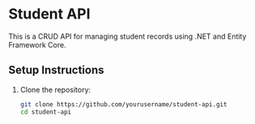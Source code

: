 # Student API

This is a CRUD API for managing student records using .NET and Entity Framework Core.

## Setup Instructions

1. Clone the repository:
   ```bash
   git clone https://github.com/yourusername/student-api.git
   cd student-api
